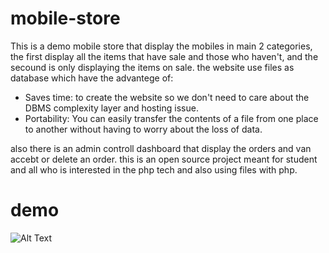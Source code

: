 # mobile-store
This is a demo mobile store that display the mobiles in main 2 categories, the first display all the items that have sale and those who haven't,
and the secound is only displaying the items on sale.
the website use files as database which have the advantege of:
- Saves time: to create the website so we don't need to care about the DBMS complexity layer and hosting issue.
- Portability: You can easily transfer the contents of a file from one place to another without having to worry about the loss of data.

also there is an admin controll dashboard that display the orders and van accebt or delete an order.
this is an open source project meant for student and all who is interested in the php tech and also using files with php.
# demo

![Alt Text](https://i.imgur.com/hI5RKB5.gifv)
